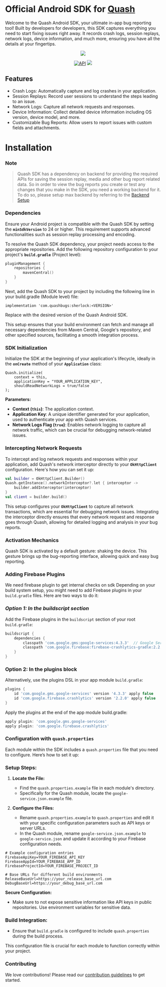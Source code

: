# Official Android SDK for [Quash](https://quashbugs.com/)

Welcome to the Quash Android SDK, your ultimate in-app bug reporting tool! Built by developers for developers, this SDK captures everything you need to start fixing issues right away. It records crash logs, session replays, network logs, device information, and much more, ensuring you have all the details at your fingertips.

<p align="center">
    <a href="https://quash.io/docs/android-sdk/">
        <img src="https://storage.googleapis.com/misc_quash_static/android-sdk-png.png"/>
    </a>
</p>

<p align="center">
    <a href="https://android-arsenal.com/api?level=24"><img alt="API" src="https://img.shields.io/badge/API-24%2B-brightgreen.svg?style=flat"/></a>
    <a href="https://github.com/Oscorp-HQ/quash-android-sdk/releases"><img src="https://img.shields.io/github/v/release/Oscorp-HQ/quash-android-sdk" /></a>
</p>

## Features

- Crash Logs: Automatically capture and log crashes in your application.
- Session Replays: Record user sessions to understand the steps leading to an issue.
- Network Logs: Capture all network requests and responses.
- Device Information: Collect detailed device information including OS version, device model, and more.
- Customizable Bug Reports: Allow users to report issues with custom fields and attachments.

# Installation

### Note

> Quash SDK has a dependency on backend for providing the required APIs for saving the session replay, media and other bug report related data. So in order to view the bug reports you create or test any changes that you make in the SDK, you need a working backend for it. To do so, please setup max backend by referring to the [Backend Setup](../backend)

### **Dependencies**

Ensure your Android project is compatible with the Quash SDK by setting the **`minSdkVersion`** to 24 or higher. This requirement supports advanced functionalities such as session replay processing and encoding.

To resolve the Quash SDK dependency, your project needs access to the appropriate repositories. Add the following repository configuration to your project's **`build.gradle`** (Project level):

```kotlin
pluginManagement {
    repositories {
        mavenCentral()
    }
}
```

Next, add the Quash SDK to your project by including the following line in your build.gradle (Module level) file:

```
implementation 'com.quashbugs:sherlock:<VERSION>'
```

Replace <VERSION> with the desired version of the Quash Android SDK.

This setup ensures that your build environment can fetch and manage all necessary dependencies from Maven Central, Google's repository, and other specified sources, facilitating a smooth integration process.

### **SDK Initialization**

Initialize the SDK at the beginning of your application's lifecycle, ideally in the **`onCreate`** method of your **`Application`** class:

```
Quash.initialize(
    context = this,
    applicationKey = "YOUR_APPLICATION_KEY",
    shouldReadNetworkLogs = true/false
);
```

**Parameters:**

- **Context (`this`)**: The application context.
- **Application Key**: A unique identifier generated for your application, used to authenticate your app with Quash services.
- **Network Logs Flag (`true`)**: Enables network logging to capture all network traffic, which can be crucial for debugging network-related issues.

### **Intercepting Network Requests**

To intercept and log network requests and responses within your application, add Quash's network interceptor directly to your **`OkHttpClient`** configuration. Here's how you can set it up:

```kotlin
val builder = OkHttpClient.Builder()
Quash.getInstance().networkInterceptor?.let { interceptor ->
    builder.addInterceptor(interceptor)
}
val client = builder.build()
```

This setup configures your **`OkHttpClient`** to capture all network transactions, which are essential for debugging network issues. Integrating the interceptor directly ensures that every network request and response goes through Quash, allowing for detailed logging and analysis in your bug reports.

### **Activation Mechanics**

Quash SDK is activated by a default gesture: shaking the device. This gesture brings up the bug-reporting interface, allowing quick and easy bug reporting.

### **Adding Firebase Plugins**

We need firebase plugin to get internal checks on sdk
Depending on your build system setup, you might need to add Firebase plugins in your `build.gradle` files. Here are two ways to do it:

### **_Option 1: In the buildscript section_**

Add the Firebase plugins in the `buildscript` section of your root `build.gradle`:

```groovy
buildscript {
    dependencies {
        classpath 'com.google.gms:google-services:4.3.3'  // Google Services plugin
        classpath 'com.google.firebase:firebase-crashlytics-gradle:2.2.0'  // Crashlytics plugin
    }
}
```

### **Option 2: In the plugins block**

Alternatively, use the plugins DSL in your app module `build.gradle`:

```groovy
plugins {
    id 'com.google.gms.google-services' version '4.3.3' apply false
    id 'com.google.firebase.crashlytics' version '2.2.0' apply false
}
```

Apply the plugins at the end of the app module build.gradle:

```groovy
apply plugin: 'com.google.gms.google-services'
apply plugin: 'com.google.firebase.crashlytics'
```

### Configuration with `quash.properties`

Each module within the SDK includes a `quash.properties` file that you need to configure. Here’s how to set it up:

### Setup Steps:

1. **Locate the File:**

   - Find the `quash.properties.example` file in each module's directory.
   - Specifically for the Quash module, locate the `google-service.json.example` file.

2. **Configure the Files:**
   - Rename `quash.properties.example` to `quash.properties` and edit it with your specific configuration parameters such as API keys or server URLs.
   - In the Quash module, rename `google-service.json.example` to `google-service.json` and update it according to your Firebase configuration needs.

```properties
# Example configuration entries
FirebaseApiKey=YOUR_FIREBASE_API_KEY
FirebaseAppId=YOUR_FIREBASE_APP_ID
FirebaseProjectId=YOUR_FIREBASE_PROJECT_ID

# Base URLs for different build environments
ReleaseBaseUrl=https://your_release_base_url.com
DebugBaseUrl=https://your_debug_base_url.com
```

**Secure Configuration:**

- Make sure to not expose sensitive information like API keys in public repositories. Use environment variables for sensitive data.

### Build Integration:

- Ensure that `build.gradle` is configured to include `quash.properties` during the build process.

This configuration file is crucial for each module to function correctly within your project.

### Contributing

We love contributions! Please read our
[contribution guidelines](/CONTRIBUTING.md) to get started.
